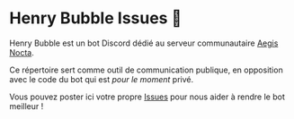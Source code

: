 # Henry Bubble Issues 🎈

Henry Bubble est un bot Discord dédié au serveur communautaire [Aegis Nocta](https://disboard.org/fr/server/590987264927072266).

Ce répertoire sert comme outil de communication publique, en opposition avec le code du bot qui est _pour le moment_ privé.

Vous pouvez poster ici votre propre [Issues](https://docs.github.com/fr/issues/tracking-your-work-with-issues/about-issues) pour nous aider à rendre le bot meilleur !
